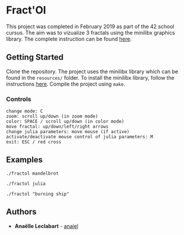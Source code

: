 # Fract'Ol

This project was completed in February 2019 as part of the 42 school cursus. The aim was to vizualize 3 fractals using the minilibx graphics library. The complete instruction can be found [here](https://github.com/miniponps/42-Fractol/blob/master/fract_ol.pdf).

## Getting Started

Clone the repository. The project uses the minilibx library which can be found in the `resources/` folder. To install the minilibx library, follow the instructions [here](https://github.com/pbondoer/MinilibX).
Compile the project using `make`.

### Controls

```
change mode: C
zoom: scroll up/down (in zoom mode)
color: SPACE / scroll up/down (in color mode)
move fractal: up/down/left/right arrows
change julia parameters: move mouse (if active)
activate/deactivate mouse control of julia parameters: M
exit: ESC / red cross
```

## Examples

```
./fractol mandelbrot
```
```
./fractol julia
```
```
./fractol "burning ship"
```

## Authors

* **Anaëlle Leclabart** - [anaiel](https://github.com/anaiel)
